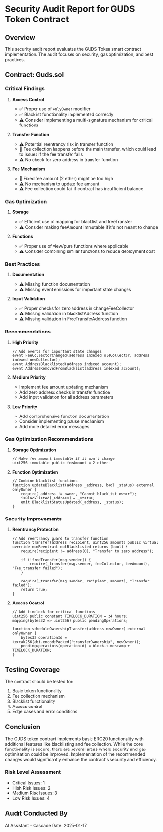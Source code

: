 # Security Audit Report for GUDS Token Contract

## Overview
This security audit report evaluates the GUDS Token smart contract implementation. The audit focuses on security, gas optimization, and best practices.

## Contract: Guds.sol

### Critical Findings

1. **Access Control**
   - ✅ Proper use of `onlyOwner` modifier
   - ✅ Blacklist functionality implemented correctly
   - ⚠️ Consider implementing a multi-signature mechanism for critical functions

2. **Transfer Function**
   - ⚠️ Potential reentrancy risk in transfer function
   - 🔴 Fee collection happens before the main transfer, which could lead to issues if the fee transfer fails
   - ⚠️ No check for zero address in transfer function

3. **Fee Mechanism**
   - 🔴 Fixed fee amount (2 ether) might be too high
   - ⚠️ No mechanism to update fee amount
   - ⚠️ Fee collection could fail if contract has insufficient balance

### Gas Optimization

1. **Storage**
   - ✅ Efficient use of mapping for blacklist and freeTransfer
   - ⚠️ Consider making feeAmount immutable if it's not meant to change

2. **Functions**
   - ✅ Proper use of view/pure functions where applicable
   - ⚠️ Consider combining similar functions to reduce deployment cost

### Best Practices

1. **Documentation**
   - ⚠️ Missing function documentation
   - ⚠️ Missing event emissions for important state changes

2. **Input Validation**
   - ✅ Proper checks for zero address in changeFeeCollector
   - ⚠️ Missing validation in blacklistAddress function
   - ⚠️ Missing validation in FreeTransferAddress function

### Recommendations

1. **High Priority**
   ```solidity
   // Add events for important state changes
   event FeeCollectorChanged(address indexed oldCollector, address indexed newCollector);
   event AddressBlacklisted(address indexed account);
   event AddressRemovedFromBlacklist(address indexed account);
   ```

2. **Medium Priority**
   - Implement fee amount updating mechanism
   - Add zero address checks in transfer function
   - Add input validation for all address parameters

3. **Low Priority**
   - Add comprehensive function documentation
   - Consider implementing pause mechanism
   - Add more detailed error messages

### Gas Optimization Recommendations

1. **Storage Optimization**
   ```solidity
   // Make fee amount immutable if it won't change
   uint256 immutable public feeAmount = 2 ether;
   ```

2. **Function Optimization**
   ```solidity
   // Combine blacklist functions
   function updateBlacklist(address _address, bool _status) external onlyOwner {
       require(_address != owner, "Cannot blacklist owner");
       isBlacklisted[_address] = _status;
       emit BlacklistStatusUpdated(_address, _status);
   }
   ```

### Security Improvements

1. **Reentrancy Protection**
   ```solidity
   // Add reentrancy guard to transfer function
   function transfer(address recipient, uint256 amount) public virtual override nonReentrant notBlacklisted returns (bool) {
       require(recipient != address(0), "Transfer to zero address");
       
       if (!freeTransfer[msg.sender]) {
           require(_transfer(msg.sender, feeCollector, feeAmount), "Fee transfer failed");
       }
       
       require(_transfer(msg.sender, recipient, amount), "Transfer failed");
       return true;
   }
   ```

2. **Access Control**
   ```solidity
   // Add timelock for critical functions
   uint256 public constant TIMELOCK_DURATION = 24 hours;
   mapping(bytes32 => uint256) public pendingOperations;
   
   function scheduleOwnershipTransfer(address newOwner) external onlyOwner {
       bytes32 operationId = keccak256(abi.encodePacked("transferOwnership", newOwner));
       pendingOperations[operationId] = block.timestamp + TIMELOCK_DURATION;
   }
   ```

## Testing Coverage

The contract should be tested for:
1. Basic token functionality
2. Fee collection mechanism
3. Blacklist functionality
4. Access control
5. Edge cases and error conditions

## Conclusion

The GUDS token contract implements basic ERC20 functionality with additional features like blacklisting and fee collection. While the core functionality is secure, there are several areas where security and gas optimization could be improved. Implementation of the recommended changes would significantly enhance the contract's security and efficiency.

### Risk Level Assessment
- Critical Issues: 1
- High Risk Issues: 2
- Medium Risk Issues: 3
- Low Risk Issues: 4

## Audit Conducted By
AI Assistant - Cascade
Date: 2025-01-17
